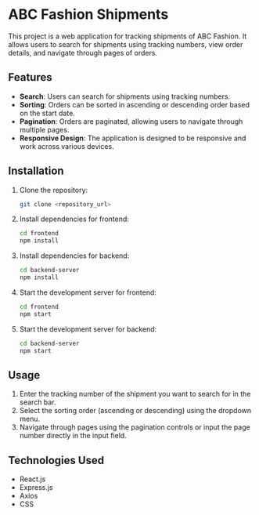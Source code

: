 # ABC Fashion Shipments

This project is a web application for tracking shipments of ABC Fashion. It allows users to search for shipments using tracking numbers, view order details, and navigate through pages of orders.

## Features

- **Search**: Users can search for shipments using tracking numbers.
- **Sorting**: Orders can be sorted in ascending or descending order based on the start date.
- **Pagination**: Orders are paginated, allowing users to navigate through multiple pages.
- **Responsive Design**: The application is designed to be responsive and work across various devices.

## Installation

1. Clone the repository:

    ```bash
    git clone <repository_url>
    ```

2. Install dependencies for frontend:

    ```bash
    cd frontend
    npm install
    ```

3. Install dependencies for backend:

    ```bash
    cd backend-server
    npm install
    ```

4. Start the development server for frontend:

    ```bash
    cd frontend
    npm start
    ```

5. Start the development server for backend:

    ```bash
    cd backend-server
    npm start
    ```

## Usage

1. Enter the tracking number of the shipment you want to search for in the search bar.
2. Select the sorting order (ascending or descending) using the dropdown menu.
3. Navigate through pages using the pagination controls or input the page number directly in the input field.

## Technologies Used

- React.js
- Express.js
- Axios
- CSS
